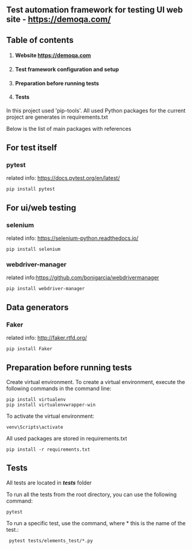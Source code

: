 ## Test automation framework for testing UI web site - https://demoqa.com/

## Table of contents

1. #### Website https://demoqa.com
2. #### Test framework configuration and setup
3. #### Preparation before running tests
4. #### Tests


In this project used 'pip-tools'. All used Python packages for the current project are generates in requirements.txt

Below is the list of main packages with references

## **For test itself**
### pytest

related info: https://docs.pytest.org/en/latest/

    pip install pytest

## **For ui/web testing**

### selenium

related info: https://selenium-python.readthedocs.io/

    pip install selenium

### webdriver-manager

related info:https://github.com/bonigarcia/webdrivermanager

    pip install webdriver-manager


## **Data generators**

### Faker

related info: http://faker.rtfd.org/

    pip install Faker


## Preparation before running tests
Create virtual environment.
To create a virtual environment, execute the following commands in the command line:

    pip install virtualenv
    pip install virtualenvwrapper-win

To activate the virtual environment:

    venv\Scripts\activate

All used packages are stored in requirements.txt

    pip install -r requirements.txt


## Tests

All tests are located in  ***tests*** folder

To run all the tests from the root directory, you can use the following command:

    pytest

To run a specific test, use the command, where * this is the name of the test.:

     pytest tests/elements_test/*.py


